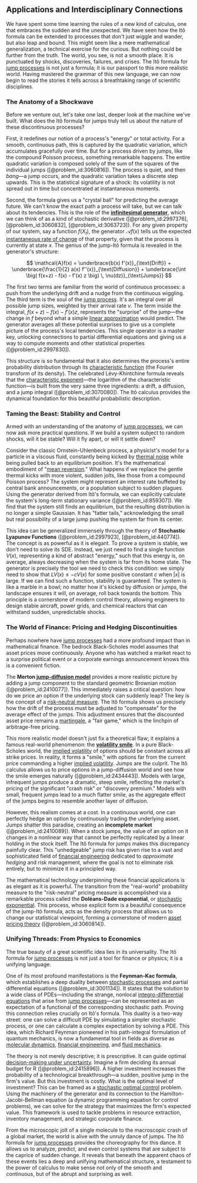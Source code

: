 ## Applications and Interdisciplinary Connections

We have spent some time learning the rules of a new kind of calculus, one that embraces the sudden and the unexpected. We have seen how the Itô formula can be extended to processes that don't just wiggle and wander, but also leap and bound. This might seem like a mere mathematical generalization, a technical exercise for the curious. But nothing could be further from the truth. The world, you see, is not a smooth place. It is punctuated by shocks, discoveries, failures, and crises. The Itô formula for [jump processes](@article_id:180459) is not just a formula; it is our passport to this more realistic world. Having mastered the grammar of this new language, we can now begin to read the stories it tells across a breathtaking range of scientific disciplines.

### The Anatomy of a Shockwave

Before we venture out, let's take one last, deeper look at the machine we've built. What does the Itô formula for jumps truly tell us about the nature of these discontinuous processes?

First, it redefines our notion of a process's "energy" or total activity. For a smooth, continuous path, this is captured by the quadratic variation, which accumulates gracefully over time. But for a process driven by jumps, like the compound Poisson process, something remarkable happens. The entire quadratic variation is composed solely of the sum of the squares of the individual jumps ([@problem_id:3060816]). The process is quiet, and then *bang*—a jump occurs, and the quadratic variation takes a discrete step upwards. This is the statistical signature of a shock: its volatility is not spread out in time but concentrated at instantaneous moments.

Second, the formula gives us a "crystal ball" for predicting the average future. We can't know the exact path a process will take, but we can talk about its tendencies. This is the role of the **[infinitesimal generator](@article_id:269930)**, which we can think of as a kind of stochastic derivative ([@problem_id:2997376], [@problem_id:3060832], [@problem_id:3063723]). For any given property of our system, say a function $f(X_t)$, the generator $\mathcal{A}f(x)$ tells us the expected [instantaneous rate of change](@article_id:140888) of that property, given that the process is currently at state $x$. The genius of the jump-Itô formula is revealed in the generator's structure:

$$
\mathcal{A}f(x) = \underbrace{b(x) f'(x)}_{\text{Drift}} + \underbrace{\frac{1}{2} a(x) f''(x)}_{\text{Diffusion}} + \underbrace{\int \big( f(x+z) - f(x) - f'(x) z \big) \, \nu(dz)}_{\text{Jumps}}
$$

The first two terms are familiar from the world of continuous processes: a push from the underlying drift and a nudge from the continuous wiggling. The third term is the soul of the [jump process](@article_id:200979). It's an integral over all possible jump sizes, weighted by their arrival rate $\nu$. The term inside the integral, $f(x+z) - f(x) - f'(x) z$, represents the "surprise" of the jump—the change in $f$ beyond what a simple [linear approximation](@article_id:145607) would predict. The generator averages all these potential surprises to give us a complete picture of the process's local tendencies. This single operator is a master key, unlocking connections to partial differential equations and giving us a way to compute moments and other statistical properties ([@problem_id:2997830]).

This structure is so fundamental that it also determines the process's entire probability distribution through its [characteristic function](@article_id:141220) (the Fourier transform of its density). The celebrated Lévy-Khintchine formula reveals that the [characteristic exponent](@article_id:188483)—the logarithm of the characteristic function—is built from the very same three ingredients: a drift, a diffusion, and a jump integral ([@problem_id:3070080]). The Itô calculus provides the dynamical foundation for this beautiful probabilistic description.

### Taming the Beast: Stability and Control

Armed with an understanding of the anatomy of [jump processes](@article_id:180459), we can now ask more practical questions. If we build a system subject to random shocks, will it be stable? Will it fly apart, or will it settle down?

Consider the classic Ornstein-Uhlenbeck process, a physicist's model for a particle in a viscous fluid, constantly being kicked by [thermal noise](@article_id:138699) while being pulled back to an equilibrium position. It's the mathematical embodiment of "[mean reversion](@article_id:146104)." What happens if we replace the gentle thermal kicks with more violent, sudden jolts, like those from a compound Poisson process? The system might represent an interest rate buffeted by central bank announcements, or a population subject to sudden plagues. Using the generator derived from Itô's formula, we can explicitly calculate the system's long-term stationary variance ([@problem_id:859307]). We find that the system still finds an equilibrium, but the resulting distribution is no longer a simple Gaussian. It has "fatter tails," acknowledging the small but real possibility of a large jump pushing the system far from its center.

This idea can be generalized immensely through the theory of **Stochastic Lyapunov Functions** ([@problem_id:2997923], [@problem_id:440774]). The concept is as powerful as it is elegant. To prove a system is stable, we don't need to solve its SDE. Instead, we just need to find a single function $V(x)$, representing a kind of abstract "energy," such that this energy is, on average, always decreasing when the system is far from its home state. The generator is precisely the tool we need to check this condition: we simply need to show that $L V(x) \le -c V(x)$ for some positive constant $c$ when $|x|$ is large. If we can find such a function, stability is guaranteed. The system is like a marble in a bowl; no matter how it's kicked by diffusion or jumps, the landscape ensures it will, on average, roll back towards the bottom. This principle is a cornerstone of modern control theory, allowing engineers to design stable aircraft, power grids, and chemical reactors that can withstand sudden, unpredictable shocks.

### The World of Finance: Pricing and Hedging Discontinuities

Perhaps nowhere have [jump processes](@article_id:180459) had a more profound impact than in mathematical finance. The bedrock Black-Scholes model assumes that asset prices move continuously. Anyone who has watched a market react to a surprise political event or a corporate earnings announcement knows this is a convenient fiction.

The **Merton [jump-diffusion model](@article_id:139810)** provides a more realistic picture by adding a jump component to the standard geometric Brownian motion ([@problem_id:2410077]). This immediately raises a critical question: how do we price an option if the underlying stock can suddenly leap? The key is the concept of a [risk-neutral measure](@article_id:146519). The Itô formula shows us precisely how the drift of the process must be adjusted to "compensate" for the average effect of the jumps. This adjustment ensures that the discounted asset price remains a [martingale](@article_id:145542), a "fair game," which is the linchpin of arbitrage-free pricing.

This more realistic model doesn't just fix a theoretical flaw; it explains a famous real-world phenomenon: the **[volatility smile](@article_id:143351)**. In a pure Black-Scholes world, the [implied volatility](@article_id:141648) of options should be constant across all strike prices. In reality, it forms a "smile," with options far from the current price commanding a higher [implied volatility](@article_id:141648). Jumps are the culprit. The Itô calculus allows us to price options in a jump-diffusion world and see how the smile emerges naturally ([@problem_id:2434443]). Models with large, infrequent jumps produce a dramatic, steep smile, reflecting the market's pricing of the significant "crash risk" or "discovery premium." Models with small, frequent jumps lead to a much flatter smile, as the aggregate effect of the jumps begins to resemble another layer of diffusion.

However, this realism comes at a cost. In a continuous world, one can perfectly hedge an option by continuously trading the underlying asset. Jumps shatter this paradise, creating an **incomplete market** ([@problem_id:2410089]). When a stock jumps, the value of an option on it changes in a nonlinear way that cannot be perfectly replicated by a linear holding in the stock itself. The Itô formula for jumps makes this discrepancy painfully clear. This "unhedgeable" jump risk has given rise to a vast and sophisticated field of [financial engineering](@article_id:136449) dedicated to *approximate hedging* and risk management, where the goal is not to eliminate risk entirely, but to minimize it in a principled way.

The mathematical technology underpinning these financial applications is as elegant as it is powerful. The transition from the "real-world" probability measure to the "risk-neutral" pricing measure is accomplished via a remarkable process called the **Doléans-Dade exponential**, or [stochastic exponential](@article_id:197204). This process, whose explicit form is a beautiful consequence of the jump-Itô formula, acts as the density process that allows us to change our statistical viewpoint, forming a cornerstone of modern [asset pricing theory](@article_id:138606) ([@problem_id:3060814]).

### Unifying Threads: From Physics to Economics

The true beauty of a great scientific idea lies in its universality. The Itô formula for [jump processes](@article_id:180459) is not just a tool for finance or physics; it is a unifying language.

One of its most profound manifestations is the **Feynman-Kac formula**, which establishes a deep duality between [stochastic processes](@article_id:141072) and partial differential equations ([@problem_id:3001134]). It states that the solution to a wide class of PDEs—including the strange, nonlocal [integro-differential equations](@article_id:164556) that arise from [jump processes](@article_id:180459)—can be represented as an expectation of a functional of the corresponding stochastic path. Proving this connection relies crucially on Itô's formula. This duality is a two-way street: one can solve a difficult PDE by simulating a simpler stochastic process, or one can calculate a complex expectation by solving a PDE. This idea, which Richard Feynman pioneered in his path-integral formulation of quantum mechanics, is now a fundamental tool in fields as diverse as [molecular dynamics](@article_id:146789), [financial engineering](@article_id:136449), and [fluid mechanics](@article_id:152004).

The theory is not merely descriptive; it is prescriptive. It can guide optimal [decision-making under uncertainty](@article_id:142811). Imagine a firm deciding its annual budget for R ([@problem_id:2415896]). A higher investment increases the probability of a technological breakthrough—a sudden, positive jump in the firm's value. But this investment is costly. What is the optimal level of investment? This can be framed as a [stochastic optimal control](@article_id:190043) problem. Using the machinery of the generator and its connection to the Hamilton-Jacobi-Bellman equation (a dynamic programming equation for control problems), we can solve for the strategy that maximizes the firm's expected value. This framework is used to tackle problems in resource extraction, inventory management, and strategic corporate finance.

From the microscopic jolt of a single molecule to the macroscopic crash of a global market, the world is alive with the unruly dance of jumps. The Itô formula for [jump processes](@article_id:180459) provides the choreography for this dance. It allows us to analyze, predict, and even control systems that are subject to the caprice of sudden change. It reveals that beneath the apparent chaos of these events lies a deep and unifying mathematical structure, a testament to the power of calculus to make sense not only of the smooth and continuous, but of the abrupt and surprising as well.